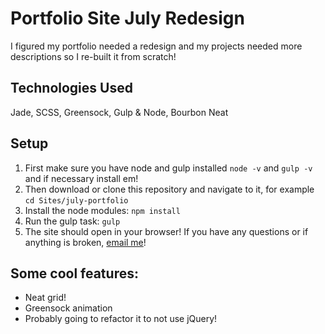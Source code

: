 # Portfolio Site July Redesign
I figured my portfolio needed a redesign and my projects needed more descriptions so I re-built it from scratch!

## Technologies Used
Jade, SCSS, Greensock, Gulp & Node, Bourbon Neat

## Setup
 1. First make sure you have node and gulp installed `node -v` and `gulp -v` and if necessary install em!
 2. Then download or clone this repository and navigate to it, for example `cd Sites/july-portfolio`
 3. Install the node modules: `npm install`
 4. Run the gulp task: `gulp`
 5. The site should open in your browser! If you have any questions or if anything is broken, [email me](mailto:hi@oskarradon.com)! 

## Some cool features:
 - Neat grid!
 - Greensock animation
 - Probably going to refactor it to not use jQuery!